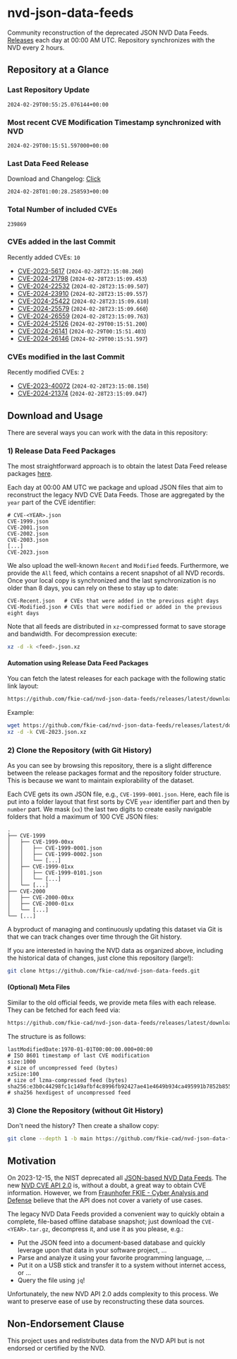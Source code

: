 # nvd-json-data-feeds

Community reconstruction of the deprecated JSON NVD Data Feeds. 
[Releases](https://github.com/fkie-cad/nvd-json-data-feeds/releases/latest) each day at 00:00 AM UTC.
Repository synchronizes with the NVD every 2 hours.

## Repository at a Glance

### Last Repository Update

```plain
2024-02-29T00:55:25.076144+00:00
```

### Most recent CVE Modification Timestamp synchronized with NVD

```plain
2024-02-29T00:15:51.597000+00:00
```

### Last Data Feed Release

Download and Changelog: [Click](https://github.com/fkie-cad/nvd-json-data-feeds/releases/latest)

```plain
2024-02-28T01:00:28.258593+00:00
```

### Total Number of included CVEs

```plain
239869
```

### CVEs added in the last Commit

Recently added CVEs: `10`

* [CVE-2023-5617](CVE-2023/CVE-2023-56xx/CVE-2023-5617.json) (`2024-02-28T23:15:08.260`)
* [CVE-2024-21798](CVE-2024/CVE-2024-217xx/CVE-2024-21798.json) (`2024-02-28T23:15:09.453`)
* [CVE-2024-22532](CVE-2024/CVE-2024-225xx/CVE-2024-22532.json) (`2024-02-28T23:15:09.507`)
* [CVE-2024-23910](CVE-2024/CVE-2024-239xx/CVE-2024-23910.json) (`2024-02-28T23:15:09.557`)
* [CVE-2024-25422](CVE-2024/CVE-2024-254xx/CVE-2024-25422.json) (`2024-02-28T23:15:09.610`)
* [CVE-2024-25579](CVE-2024/CVE-2024-255xx/CVE-2024-25579.json) (`2024-02-28T23:15:09.660`)
* [CVE-2024-26559](CVE-2024/CVE-2024-265xx/CVE-2024-26559.json) (`2024-02-28T23:15:09.763`)
* [CVE-2024-25126](CVE-2024/CVE-2024-251xx/CVE-2024-25126.json) (`2024-02-29T00:15:51.200`)
* [CVE-2024-26141](CVE-2024/CVE-2024-261xx/CVE-2024-26141.json) (`2024-02-29T00:15:51.403`)
* [CVE-2024-26146](CVE-2024/CVE-2024-261xx/CVE-2024-26146.json) (`2024-02-29T00:15:51.597`)


### CVEs modified in the last Commit

Recently modified CVEs: `2`

* [CVE-2023-40072](CVE-2023/CVE-2023-400xx/CVE-2023-40072.json) (`2024-02-28T23:15:08.150`)
* [CVE-2024-21374](CVE-2024/CVE-2024-213xx/CVE-2024-21374.json) (`2024-02-28T23:15:09.047`)


## Download and Usage

There are several ways you can work with the data in this repository:

### 1) Release Data Feed Packages

The most straightforward approach is to obtain the latest Data Feed release packages [here](https://github.com/fkie-cad/nvd-json-data-feeds/releases/latest).

Each day at 00:00 AM UTC we package and upload JSON files that aim to reconstruct the legacy NVD CVE Data Feeds.
Those are aggregated by the `year` part of the CVE identifier:

```
# CVE-<YEAR>.json
CVE-1999.json
CVE-2001.json
CVE-2002.json
CVE-2003.json
[...]
CVE-2023.json
```

We also upload the well-known `Recent` and `Modified` feeds.
Furthermore, we provide the `All` feed, which contains a recent snapshot of all NVD records.
Once your local copy is synchronized and the last synchronization is no older than 8 days, you can rely on these to stay up to date:

```plain
CVE-Recent.json   # CVEs that were added in the previous eight days
CVE-Modified.json # CVEs that were modified or added in the previous eight days
```

Note that all feeds are distributed in `xz`-compressed format to save storage and bandwidth.
For decompression execute:

```sh
xz -d -k <feed>.json.xz
```


#### Automation using Release Data Feed Packages

You can fetch the latest releases for each package with the following static link layout:

```sh
https://github.com/fkie-cad/nvd-json-data-feeds/releases/latest/download/CVE-<YEAR>.json.xz
```

Example:

```sh
wget https://github.com/fkie-cad/nvd-json-data-feeds/releases/latest/download/CVE-2023.json.xz
xz -d -k CVE-2023.json.xz
```



### 2) Clone the Repository (with Git History)

As you can see by browsing this repository, there is a slight difference between the release packages format and the repository folder structure.
This is because we want to maintain explorability of the dataset.

Each CVE gets its own JSON file, e.g., `CVE-1999-0001.json`.
Here, each file is put into a folder layout that first sorts by CVE `year` identifier part and then by `number` part.
We mask (`xx`) the last two digits to create easily navigable folders that hold a maximum of 100 CVE JSON files:

```plain
.
├── CVE-1999
│   ├── CVE-1999-00xx
│   │   ├── CVE-1999-0001.json
│   │   ├── CVE-1999-0002.json
│   │   └── [...]
│   ├── CVE-1999-01xx
│   │   ├── CVE-1999-0101.json
│   │   └── [...]
│   └── [...]
├── CVE-2000
│   ├── CVE-2000-00xx
│   ├── CVE-2000-01xx
│   └── [...]
└── [...]
```

A byproduct of managing and continuously updating this dataset via Git is that we can track changes over time through the Git history.

If you are interested in having the NVD data as organized above, including the historical data of changes, just clone this repository (large!):

```sh
git clone https://github.com/fkie-cad/nvd-json-data-feeds.git
```

#### (Optional) Meta Files

Similar to the old official feeds, we provide meta files with each release. They can be fetched for each feed via:

```sh
https://github.com/fkie-cad/nvd-json-data-feeds/releases/latest/download/CVE-<YEAR>.meta
```

The structure is as follows:

```plain
lastModifiedDate:1970-01-01T00:00:00.000+00:00                          # ISO 8601 timestamp of last CVE modification
size:1000                                                               # size of uncompressed feed (bytes)
xzSize:100                                                              # size of lzma-compressed feed (bytes)
sha256:e3b0c44298fc1c149afbf4c8996fb92427ae41e4649b934ca495991b7852b855 # sha256 hexdigest of uncompressed feed
```


### 3) Clone the Repository (without Git History)

Don't need the history? Then create a shallow copy:

```sh
git clone --depth 1 -b main https://github.com/fkie-cad/nvd-json-data-feeds.git
```

## Motivation

On 2023-12-15, the NIST deprecated all [JSON-based NVD Data Feeds](https://nvd.nist.gov/vuln/data-feeds#divRetirementBanner-1).
The new [NVD CVE API 2.0](https://nvd.nist.gov/developers/vulnerabilities) is, without a doubt, a great way to obtain CVE information.
However, we from [Fraunhofer FKIE - Cyber Analysis and Defense](https://www.fkie.fraunhofer.de/en/departments/cad.html) believe that the API does not cover a variety of use cases.

The legacy NVD Data Feeds provided a convenient way to quickly obtain a complete, file-based offline database snapshot; just download the `CVE-<YEAR>.tar.gz`, decompress it, and use it as you please, e.g.:

* Put the JSON feed into a document-based database and quickly leverage upon that data in your software project, ...
* Parse and analyze it using your favorite programming language, ...
* Put it on a USB stick and transfer it to a system without internet access, or ...
* Query the file using `jq`!

Unfortunately, the new NVD API 2.0 adds complexity to this process.
We want to preserve ease of use by reconstructing these data sources.

## Non-Endorsement Clause

This project uses and redistributes data from the NVD API but is not endorsed or certified by the NVD.